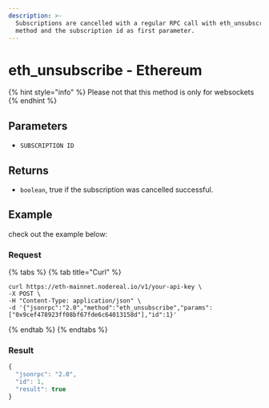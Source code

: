 ```yaml
---
description: >-
  Subscriptions are cancelled with a regular RPC call with eth_unsubscribe as
  method and the subscription id as first parameter.
---
```


# eth\_unsubscribe - Ethereum

{% hint style="info" %}
Please not that this method is only for websockets
{% endhint %}

## Parameters

* `SUBSCRIPTION ID`&#x20;

## Returns

* `boolean`, true if the subscription was cancelled successful.

## Example

check out the example below:

### Request

{% tabs %}
{% tab title="Curl" %}
```
curl https://eth-mainnet.nodereal.io/v1/your-api-key \
-X POST \
-H "Content-Type: application/json" \
-d '{"jsonrpc":"2.0","method":"eth_unsubscribe","params":["0x9cef478923ff08bf67fde6c64013158d"],"id":1}'
```
{% endtab %}
{% endtabs %}

### Result

```javascript
{
  "jsonrpc": "2.0",
  "id": 1,
  "result": true
}
```

